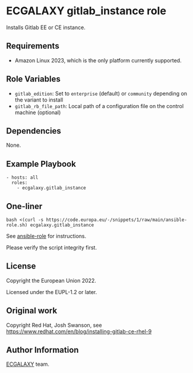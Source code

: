 ECGALAXY gitlab_instance role
========

Installs Gitlab EE or CE instance.

Requirements
------------

- Amazon Linux 2023, which is the only platform currently supported.

Role Variables
--------------

- `gitlab_edition`: Set to `enterprise` (default) or `community` depending on the variant to install
- `gitlab_rb_file_path`: Local path of a configuration file on the control machine (optional)

Dependencies
--------------

None.

Example Playbook
----------------

    - hosts: all
      roles:
        - ecgalaxy.gitlab_instance

One-liner
---------

    bash <(curl -s https://code.europa.eu/-/snippets/1/raw/main/ansible-role.sh) ecgalaxy.gitlab_instance

See [ansible-role](https://code.europa.eu/-/snippets/1) for instructions.

Please verify the script integrity first.

License
-------

Copyright the European Union 2022.

Licensed under the EUPL-1.2 or later.

Original work
-------------

Copyright Red Hat, Josh Swanson, see https://www.redhat.com/en/blog/installing-gitlab-ce-rhel-9

Author Information
------------------

[ECGALAXY](https://code.europa.eu/groups/ecgalaxy/-/wikis/home) team.
